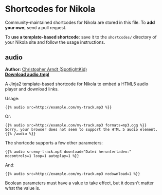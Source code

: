 # Shortcodes for Nikola

Community-maintained shortcodes for Nikola are stored in this file. To **add your own**, send a pull request.

To **use a template-based shortcode**: save it to the `shortcodes/` directory of your Nikola site and follow the usage instructions.

## audio

**Author:** [Christopher Arndt (SpotlightKid)](https://github.com/SpotlightKid)  
[**Download audio.tmpl**](https://gist.github.com/SpotlightKid/70f3ccdfacd9cfb091941a91f349924f)

A Jinja2 template-based shortcode for Nikola to embed a HTML5 audio player and download links.

Usage:

    {{% audio src=http://example.com/my-track.mp3 %}}

Or:

    {{% audio src=http://example.com/my-track.mp3 formats=mp3,ogg %}}
    Sorry, your browser does not seem to support the HTML 5 audio element.
    {{% /audio %}}

The shortcode supports a few other parameters:

    {{% audio src=my-track.mp3 download="Datei herunterladen:" nocontrols=1 loop=1 autoplay=1 %}}

And:

    {{% audio src=http://example.com/my-track.mp3 nodownload=1 %}}

Boolean parameters must have a value to take effect, but it doesn't matter what the value is.
